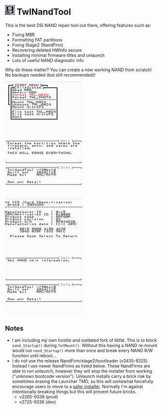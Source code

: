 # ![app icon](icon.bmp) TwlNandTool

This is the best DSi NAND repair tool out there, offering features such as:
- Fixing MBR
- Formatting FAT partitions
- Fixing Stage2 (NandFirm)
- Recovering deleted HWInfo secure
- Installing minimal firmware titles and unlaunch
- Lots of useful NAND diagnostic info

Why do these matter? You can create a new working NAND from scratch! No backups needed (but still recommended)!

![FileSystem menu](.github/filesystem.png)![NAND CID info](.github/cidinfo.png)

## Notes
- I am including my own hostile and outdated fork of libfat. This is to block `nand_Startup()` during `fatMount()`. Without this having a NAND re-mount would run `nand_Startup()` more than once and break every NAND R/W function until reboot...
- I do not use the release NandFirm/stage2/bootloader (v2435-8325). Instead I use newer NandFirms as listed below. These NandFirms are able to run unlaunch, however they will stop the installer from working ("unknown bootcode version"). Unlaunch installs carry a brick risk by sometimes erasing the Launcher TMD, so this will somewhat forcefully encourage users to move to a [safer installer](https://github.com/edo9300/unlaunch-installer). Normally I'm against intentionally breaking things but this will prevent future bricks.
	- v2265-9336 (prod)
	- v2725-9336 (dev)